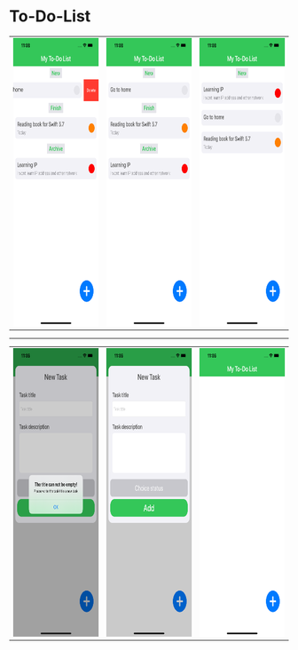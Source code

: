 # To-Do-List


<table>
  <tr>
  <td><img src="img/display1.png" height=520></td>
  <td><img src="img/display2.png" height=520></td>
  <td><img src="img/display3.png" height=520></td>
  </tr>
 </table>
 
 _____
 
 <table>
  <tr>
  <td><img src="img/display4.png" height=520></td>
  <td><img src="img/display5.png" height=520></td>
  <td><img src="img/display6.png" height=520></td>
  </tr>
 </table>
